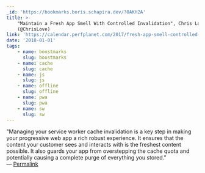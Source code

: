 ```yaml
---
_id: 'https://bookmarks.boris.schapira.dev/?0AKH2A'
title: >-
    "Maintain a Fresh App Smell With Controlled Invalidation", Chris Love
    (@ChrisLove)
link: 'https://calendar.perfplanet.com/2017/fresh-app-smell-controlled-invalidation/'
date: '2018-01-01'
tags:
    - name: boostmarks
      slug: boostmarks
    - name: cache
      slug: cache
    - name: js
      slug: js
    - name: offline
      slug: offline
    - name: pwa
      slug: pwa
    - name: sw
      slug: sw
---
```


&quot;Managing your service worker cache invalidation is a key step in making
your progressive web app a rich robust experience. It ensures that the content
your customer sees and interacts with is the freshest content possible. It also
guards your app from overstepping the cache quota and potentially causing a
complete purge of everything you stored.&quot; <br>&#8212;
<a href="https://bookmarks.boris.schapira.dev/?0AKH2A" title="Permalink">Permalink</a>
